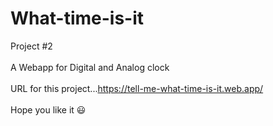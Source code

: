 # What-time-is-it
Project #2<br>
<br>
A Webapp for Digital and Analog clock<br>
<br>
URL for this project...https://tell-me-what-time-is-it.web.app/<br>
<br>
Hope you like it 😃

